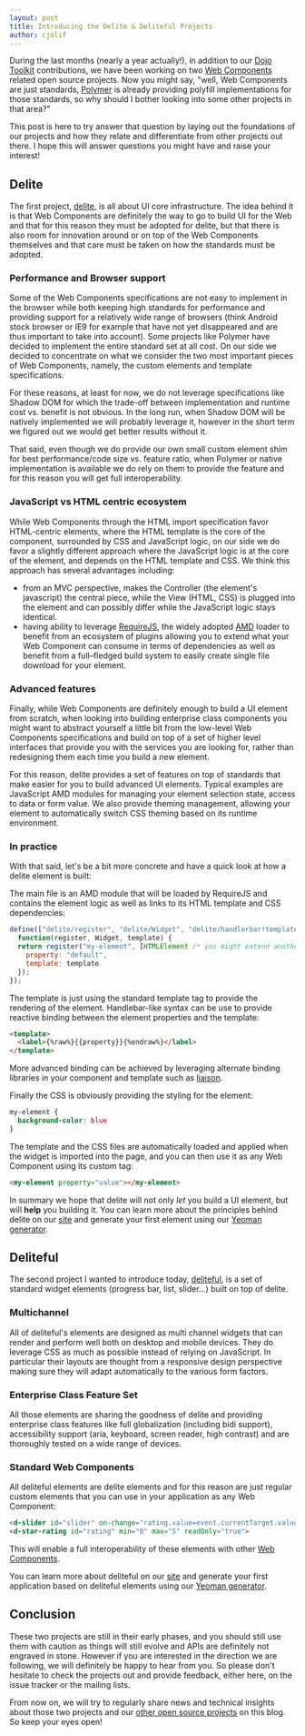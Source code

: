 ```yaml
---
layout: post
title: Introducing the Delite & Deliteful Projects
author: cjolif
---
```


During the last months (nearly a year actually!), in addition to our <a href="http://dojotoolkit.org/">Dojo Toolkit</a>
contributions, we have been working on two [Web Components](http://www.w3.org/TR/components-intro/) related open source
projects. Now you might say, "well, Web Components are just standards, [Polymer](http://www.polymer-project.org/) is already
providing polyfill implementations for those standards, so why should I bother looking into some other projects in that area?"

This post is here to try answer that question by laying out the foundations of our projects and how they relate and 
differentiate from other projects out there. I hope this will answer questions you might have and raise your interest! 

## Delite

The first project, [delite](/delite/index.html), is all about UI core infrastructure. The idea behind it is that 
Web Components are definitely the way to go to build UI for the Web and that for this reason they must be adopted
for delite, but that there is also room for innovation around or on top of the Web Components themselves and that care
must be taken on how the standards must be adopted.

<!--more-->

### Performance and Browser support

Some of the Web Components specifications are not easy to implement in the browser while both keeping high 
standards for performance and providing support for a relatively wide range of browsers (think Android stock browser or IE9 for 
example that have not yet disappeared and are thus important to take into account). Some projects like Polymer have decided
to implement the entire standard set at all cost. On our side we decided to concentrate on what we consider the two most 
important pieces of Web Components, namely, the custom elements and template specifications. 

For these reasons, at least for now, we do not leverage specifications like Shadow DOM for which the trade-off between 
implementation and runtime cost vs. benefit is not obvious. In the long run, when Shadow DOM will be natively implemented 
we will probably leverage it, however in the short term we figured out we would get better results without it.

That said, even though we do provide our own small custom element shim for best performance/code size vs. feature ratio, 
when Polymer or native implementation is available we do rely on them to provide the feature and for this reason you 
will get full interoperability.

### JavaScript vs HTML centric ecosystem

While Web Components through the HTML import specification favor HTML-centric elements, where the HTML template is the 
core of the component, surrounded by CSS and JavaScript logic, on our side we do favor a slightly different approach
where the JavaScript logic is at the core of the element, and depends on the HTML template and CSS. We think this approach
has several advantages including:

  * from an MVC perspective, makes the Controller (the element's javascript) the central piece, while the View
  (HTML, CSS) is plugged into the element and can possibly differ while the JavaScript logic stays identical.
  * having ability to leverage [RequireJS](http://requirejs.org), the widely adopted [AMD](http://requirejs.org/docs/whyamd.html) loader 
   to benefit from an ecosystem of plugins allowing you to extend what your Web Component can consume in terms of dependencies
   as well as benefit from a full–fledged build system to easily create single file download for your element.

### Advanced features

Finally, while Web Components are definitely enough to build a UI element from scratch, when looking into building
enterprise class components you might want to abstract yourself a little bit from the low-level Web Components 
specifications and build on top of a set of higher level interfaces that provide you with the services you are 
looking for, rather than redesigning them each time you build a new element.

For this reason, delite provides a set of features on top of standards that make easier for you to build advanced UI elements. 
Typical examples are JavaScript AMD modules for managing your element selection state, access to data or form value. We
also provide theming management, allowing your element to automatically switch CSS theming based on its runtime
environment.

### In practice

With that said, let's be a bit more concrete and have a quick look at how a delite element is built:

The main file is an AMD module that will be loaded by RequireJS and contains the element logic as well as links
to its HTML template and CSS dependencies:

```js
define(["delite/register", "delite/Widget", "delite/handlerbar!template.html", "delite/css!style.css"],
  function(register, Widget, template) {
  return register("my-element", [HTMLElement /* you might extend another HTML element*/, Widget], {
    property: "default",
    template: template
  });
});
```

The template is just using the standard template tag to provide the rendering of the element. Handlebar-like syntax
can be use to provide reactive binding between the element properties and the template:

```html
<template>
  <label>{%raw%}{{property}}{%endraw%}</label>
</template>
```

More advanced binding can be achieved by leveraging alternate binding libraries in your component and template such as <a href="https://github.com/ibm-js/liaison">liaison</a>.

Finally the CSS is obviously providing the styling for the element:

```css
my-element {
  background-color: blue
}
```

The template and the CSS files are automatically loaded and applied when the widget is imported into the page, and 
you can then use it as any Web Component using its custom tag:

```html
<my-element property="value"></my-element>
```

In summary we hope that delite will not only _let_ you build a UI element, but will **help** you building it. You can learn 
more about the principles behind delite on our [site](/delite/index.html) and generate your first element using our 
[Yeoman generator](/delite/getting-started.html).

## Deliteful

The second project I wanted to introduce today, [deliteful](/deliteful/index.html), is a set of standard widget elements
(progress bar, list, slider...) built on top of delite.

### Multichannel

All of deliteful's elements are designed as multi channel widgets that can render and perform well both on desktop and mobile devices.
They do leverage CSS as much as possible instead of relying on JavaScript. In particular their layouts are thought
from a responsive design perspective making sure they will adapt automatically to the various form factors.

### Enterprise Class Feature Set

All those elements are sharing the goodness of delite and providing enterprise class features like full globalization 
(including bidi support), accessibility support (aria, keyboard, screen reader, high contrast) and are thoroughly tested 
on a wide range of devices.

### Standard Web Components

All deliteful elements are delite elements and for this reason are just regular custom elements that you can use in 
your application as any Web Component:

```html
<d-slider id="slider" on-change="rating.value=event.currentTarget.value" min="0" max="5"></d-slider>
<d-star-rating id="rating" min="0" max="5" readOnly="true">
```

This will enable a full interoperability of these elements with other <a href="http://webcomponents.org/">Web Components</a>.

You can learn more about deliteful on our [site](/deliteful/index.html) and generate your first application based on 
deliteful elements using our [Yeoman generator](/deliteful/getting-started.html).

## Conclusion

These two projects are still in their early phases, and you should still use them with caution as things will still evolve
and APIs are definitely not engraved in stone. However if you are interested in the direction we are following, we will
definitely be happy to hear from you. So please don't hesitate to check the projects out and provide feedback, 
either here, on the issue tracker or the mailing lists.

From now on, we will try to regularly share news and technical insights about those two projects and 
our [other open source projects](https://github.com/ibm-js) on this blog. So keep your eyes open!
 


